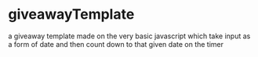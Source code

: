 # giveawayTemplate

a giveaway template made on the very basic javascript 
which take input as a form of date and then count down to that given date on the timer

